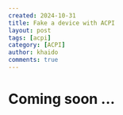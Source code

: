 ```yaml
---
created: 2024-10-31
title: Fake a device with ACPI
layout: post
tags: [acpi]
category: [ACPI]
author: khaido
comments: true
---
```


# Coming soon ...